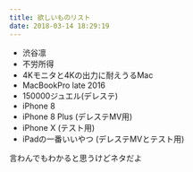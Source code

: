 ```yaml
---
title: 欲しいものリスト
date: 2018-03-14 18:29:19
---
```


- 渋谷凛
- 不労所得
- 4Kモニタと4Kの出力に耐えうるMac
- MacBookPro late 2016
- 150000ジュエル(デレステ)
- iPhone 8
- iPhone 8 Plus (デレステMV用)
- iPhone X (テスト用)
- iPadの一番いいやつ (デレステMVとテスト用)

言わんでもわかると思うけどネタだよ